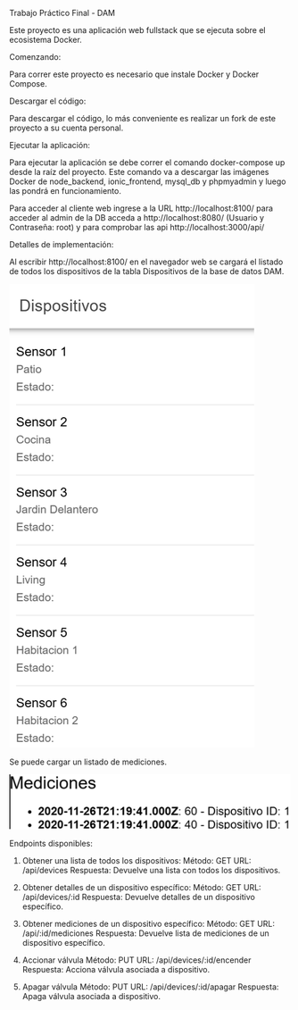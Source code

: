 Trabajo Práctico Final - DAM

Este proyecto es una aplicación web fullstack que se ejecuta sobre el ecosistema Docker.

Comenzando:

Para correr este proyecto es necesario que instale Docker y Docker Compose.

Descargar el código:

Para descargar el código, lo más conveniente es realizar un fork de este proyecto a su cuenta personal.

Ejecutar la aplicación:

Para ejecutar la aplicación se debe correr el comando docker-compose up desde la raíz del proyecto. Este comando va a descargar las imágenes Docker de node_backend, ionic_frontend, mysql_db y phpmyadmin y luego las pondrá en funcionamiento.

Para acceder al cliente web ingrese a la URL http://localhost:8100/ para acceder al admin de la DB acceda a http://localhost:8080/ (Usuario y Contraseña: root) y para comprobar las api http://localhost:3000/api/

Detalles de implementación:

Al escribir http://localhost:8100/ en el navegador web se cargará el listado de todos los dispositivos de la tabla Dispositivos de la base de datos DAM.

![alt text](img/Lista-Devices.png)

Se puede cargar un listado de mediciones.

![alt text](img/Lista-Mediciones.png)

Endpoints disponibles:

1. Obtener una lista de todos los dispositivos:
    Método: GET
    URL: /api/devices
    Respuesta: Devuelve una lista con todos los dispositivos.

2. Obtener detalles de un dispositivo específico:
    Método: GET
    URL: /api/devices/:id
    Respuesta: Devuelve detalles de un dispositivo específico.

3. Obtener mediciones de un dispositivo específico:
    Método: GET
    URL: /api/:id/mediciones
    Respuesta: Devuelve lista de mediciones de un dispositivo específico.

4. Accionar válvula
    Método: PUT
    URL: /api/devices/:id/encender
    Respuesta: Acciona válvula asociada a dispositivo.

5. Apagar válvula
    Método: PUT
    URL: /api/devices/:id/apagar
    Respuesta: Apaga válvula asociada a dispositivo.
